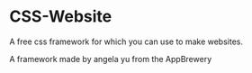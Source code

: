 # CSS-Website

A free css framework for which you can use to make websites.

A framework made by angela yu from the AppBrewery
